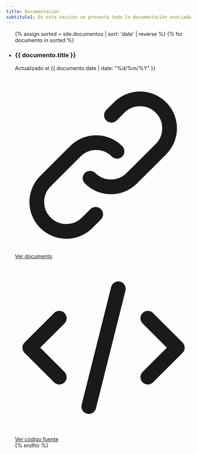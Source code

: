```yaml
---
title: Documentación
subtitulo1: En esta sección se presenta toda la documentación asociada al Partido Digital.
---
```


<ul class="grid grid-cols-1 gap-6 sm:grid-cols-2 lg:grid-cols-3 mt-4">
    {% assign sorted = site.documentos | sort: 'date' | reverse %}
    {% for documento in sorted %}
    <li class="col-span-1 bg-white shadow-2xl rounded-lg dark:bg-black border border-transparent dark:border-gray-800 divide-y divide-gray-200 dark:divide-gray-800">
        <div class="w-full flex items-center justify-between p-6 space-x-6">
            <div class="flex-1 truncate text-center">
                <h3 class="text-gray-900 dark:text-gray-100 text-lg font-medium truncate">{{ documento.title }}</h3>
                <p class="mt-1 text-gray-500 dark:text-gray-400 text-sm truncate">Actualizado el {{ documento.date | date: "%d/%m/%Y" }}</p>
            </div>
        </div>
        <div>
            <div class="-mt-px flex divide-x divide-gray-200 dark:divide-gray-800 bg-gray-50 dark:bg-gray-900">
                <div class="w-0 flex-1 flex">
                    <a href="{{documento.url | replace: '.html', ''}}" class="relative -mr-px w-0 flex-1 inline-flex items-center justify-center py-4 text-sm text-orange-500 hover:text-orange-700 font-medium border border-transparent rounded-bl-lg">
                        <svg class="w-4 h-4" fill="none" stroke="currentColor" viewBox="0 0 24 24" xmlns="http://www.w3.org/2000/svg"><path stroke-linecap="round" stroke-linejoin="round" stroke-width="2" d="M13.828 10.172a4 4 0 00-5.656 0l-4 4a4 4 0 105.656 5.656l1.102-1.101m-.758-4.899a4 4 0 005.656 0l4-4a4 4 0 00-5.656-5.656l-1.1 1.1"></path></svg>
                        <span class="ml-2">Ver documento</span>
                    </a>
                </div>
                <div class="-ml-px w-0 flex-1 flex">
                    <a href="{{site.github_url}}/PartidoDigital-Web-Next/blob/master/{{documento.path}}" class="relative w-0 flex-1 inline-flex items-center justify-center py-4 text-sm text-orange-500 hover:text-orange-700 font-medium border border-transparent rounded-br-lg">
                        <svg class="w-4 h-4" fill="none" stroke="currentColor" viewBox="0 0 24 24" xmlns="http://www.w3.org/2000/svg"><path stroke-linecap="round" stroke-linejoin="round" stroke-width="2" d="M10 20l4-16m4 4l4 4-4 4M6 16l-4-4 4-4"></path></svg>
                        <span class="ml-2">Ver código fuente</span>
                    </a>
                </div>
            </div>
        </div>
    </li>
    {% endfor %}
  </ul>